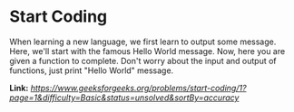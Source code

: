 # Start Coding
When learning a new language, we first learn to output some message. Here, we'll start with the famous Hello World message. Now, here you are given a function to complete. Don't worry about the input and output of functions, just print "Hello World" message.

**Link:** _https://www.geeksforgeeks.org/problems/start-coding/1?page=1&difficulty=Basic&status=unsolved&sortBy=accuracy_
